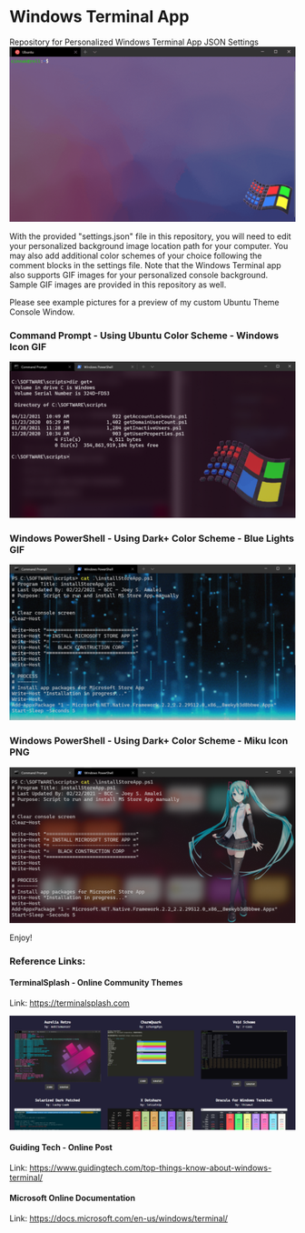 # Windows Terminal App
Repository for Personalized Windows Terminal App JSON Settings
![Demo Headline](/media/demo_headline.gif)

With the provided "settings.json" file in this repository, you will need to edit your personalized background image location path for your computer. You may also add additional color schemes of your choice following the comment blocks in the settings file. Note that the Windows Terminal app also supports GIF images for your personalized console background. Sample GIF images are provided in this repository as well.

Please see example pictures for a preview of my custom Ubuntu Theme Console Window.

### Command Prompt - Using Ubuntu Color Scheme - Windows Icon GIF
![Theme Preview #1](/media/PREVIEW1.png)

### Windows PowerShell - Using Dark+ Color Scheme - Blue Lights GIF
![Theme Preview #2](/media/PREVIEW2.png)

### Windows PowerShell - Using Dark+ Color Scheme - Miku Icon PNG
![Theme Preview #3](/media/PREVIEW3.png)

Enjoy!

### Reference Links:

#### TerminalSplash - Online Community Themes
Link: https://terminalsplash.com

![Community Themes](/media/terminal_themes.png)

#### Guiding Tech - Online Post
Link: https://www.guidingtech.com/top-things-know-about-windows-terminal/

#### Microsoft Online Documentation
Link: https://docs.microsoft.com/en-us/windows/terminal/

